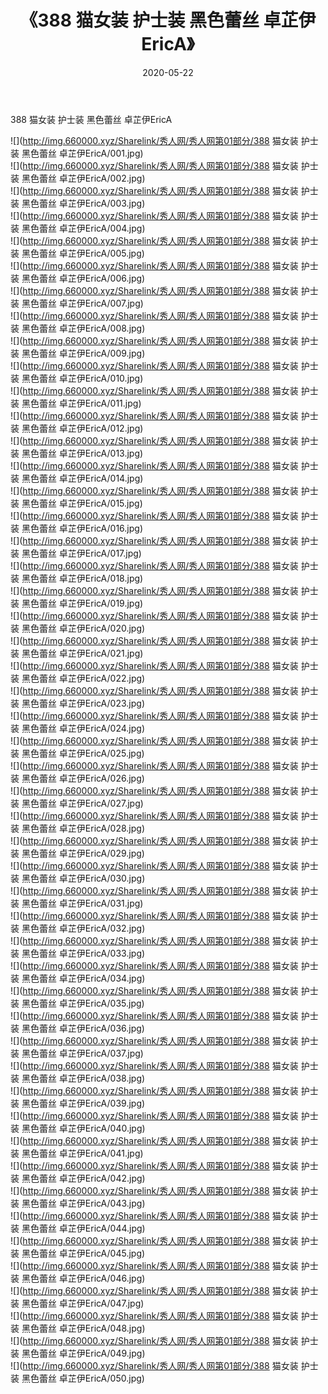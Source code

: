 ﻿---
layout: post
title:  《388 猫女装 护士装 黑色蕾丝 卓芷伊EricA》
date:   2020-05-22
img: http://img.660000.xyz/Sharelink/秀人网/秀人网第01部分/388 猫女装 护士装 黑色蕾丝 卓芷伊EricA/000.jpg
categories: [美女, 清纯, 唯美]
---

388 猫女装 护士装 黑色蕾丝 卓芷伊EricA

  ![](http://img.660000.xyz/Sharelink/秀人网/秀人网第01部分/388 猫女装 护士装 黑色蕾丝 卓芷伊EricA/001.jpg) <br> ![](http://img.660000.xyz/Sharelink/秀人网/秀人网第01部分/388 猫女装 护士装 黑色蕾丝 卓芷伊EricA/002.jpg) <br> ![](http://img.660000.xyz/Sharelink/秀人网/秀人网第01部分/388 猫女装 护士装 黑色蕾丝 卓芷伊EricA/003.jpg) <br> ![](http://img.660000.xyz/Sharelink/秀人网/秀人网第01部分/388 猫女装 护士装 黑色蕾丝 卓芷伊EricA/004.jpg) <br> ![](http://img.660000.xyz/Sharelink/秀人网/秀人网第01部分/388 猫女装 护士装 黑色蕾丝 卓芷伊EricA/005.jpg) <br> ![](http://img.660000.xyz/Sharelink/秀人网/秀人网第01部分/388 猫女装 护士装 黑色蕾丝 卓芷伊EricA/006.jpg) <br> ![](http://img.660000.xyz/Sharelink/秀人网/秀人网第01部分/388 猫女装 护士装 黑色蕾丝 卓芷伊EricA/007.jpg) <br> ![](http://img.660000.xyz/Sharelink/秀人网/秀人网第01部分/388 猫女装 护士装 黑色蕾丝 卓芷伊EricA/008.jpg) <br> ![](http://img.660000.xyz/Sharelink/秀人网/秀人网第01部分/388 猫女装 护士装 黑色蕾丝 卓芷伊EricA/009.jpg) <br> ![](http://img.660000.xyz/Sharelink/秀人网/秀人网第01部分/388 猫女装 护士装 黑色蕾丝 卓芷伊EricA/010.jpg) <br> ![](http://img.660000.xyz/Sharelink/秀人网/秀人网第01部分/388 猫女装 护士装 黑色蕾丝 卓芷伊EricA/011.jpg) <br> ![](http://img.660000.xyz/Sharelink/秀人网/秀人网第01部分/388 猫女装 护士装 黑色蕾丝 卓芷伊EricA/012.jpg) <br> ![](http://img.660000.xyz/Sharelink/秀人网/秀人网第01部分/388 猫女装 护士装 黑色蕾丝 卓芷伊EricA/013.jpg) <br> ![](http://img.660000.xyz/Sharelink/秀人网/秀人网第01部分/388 猫女装 护士装 黑色蕾丝 卓芷伊EricA/014.jpg) <br> ![](http://img.660000.xyz/Sharelink/秀人网/秀人网第01部分/388 猫女装 护士装 黑色蕾丝 卓芷伊EricA/015.jpg) <br> ![](http://img.660000.xyz/Sharelink/秀人网/秀人网第01部分/388 猫女装 护士装 黑色蕾丝 卓芷伊EricA/016.jpg) <br> ![](http://img.660000.xyz/Sharelink/秀人网/秀人网第01部分/388 猫女装 护士装 黑色蕾丝 卓芷伊EricA/017.jpg) <br> ![](http://img.660000.xyz/Sharelink/秀人网/秀人网第01部分/388 猫女装 护士装 黑色蕾丝 卓芷伊EricA/018.jpg) <br> ![](http://img.660000.xyz/Sharelink/秀人网/秀人网第01部分/388 猫女装 护士装 黑色蕾丝 卓芷伊EricA/019.jpg) <br> ![](http://img.660000.xyz/Sharelink/秀人网/秀人网第01部分/388 猫女装 护士装 黑色蕾丝 卓芷伊EricA/020.jpg) <br> ![](http://img.660000.xyz/Sharelink/秀人网/秀人网第01部分/388 猫女装 护士装 黑色蕾丝 卓芷伊EricA/021.jpg) <br> ![](http://img.660000.xyz/Sharelink/秀人网/秀人网第01部分/388 猫女装 护士装 黑色蕾丝 卓芷伊EricA/022.jpg) <br> ![](http://img.660000.xyz/Sharelink/秀人网/秀人网第01部分/388 猫女装 护士装 黑色蕾丝 卓芷伊EricA/023.jpg) <br> ![](http://img.660000.xyz/Sharelink/秀人网/秀人网第01部分/388 猫女装 护士装 黑色蕾丝 卓芷伊EricA/024.jpg) <br> ![](http://img.660000.xyz/Sharelink/秀人网/秀人网第01部分/388 猫女装 护士装 黑色蕾丝 卓芷伊EricA/025.jpg) <br> ![](http://img.660000.xyz/Sharelink/秀人网/秀人网第01部分/388 猫女装 护士装 黑色蕾丝 卓芷伊EricA/026.jpg) <br> ![](http://img.660000.xyz/Sharelink/秀人网/秀人网第01部分/388 猫女装 护士装 黑色蕾丝 卓芷伊EricA/027.jpg) <br> ![](http://img.660000.xyz/Sharelink/秀人网/秀人网第01部分/388 猫女装 护士装 黑色蕾丝 卓芷伊EricA/028.jpg) <br> ![](http://img.660000.xyz/Sharelink/秀人网/秀人网第01部分/388 猫女装 护士装 黑色蕾丝 卓芷伊EricA/029.jpg) <br> ![](http://img.660000.xyz/Sharelink/秀人网/秀人网第01部分/388 猫女装 护士装 黑色蕾丝 卓芷伊EricA/030.jpg) <br> ![](http://img.660000.xyz/Sharelink/秀人网/秀人网第01部分/388 猫女装 护士装 黑色蕾丝 卓芷伊EricA/031.jpg) <br> ![](http://img.660000.xyz/Sharelink/秀人网/秀人网第01部分/388 猫女装 护士装 黑色蕾丝 卓芷伊EricA/032.jpg) <br> ![](http://img.660000.xyz/Sharelink/秀人网/秀人网第01部分/388 猫女装 护士装 黑色蕾丝 卓芷伊EricA/033.jpg) <br> ![](http://img.660000.xyz/Sharelink/秀人网/秀人网第01部分/388 猫女装 护士装 黑色蕾丝 卓芷伊EricA/034.jpg) <br> ![](http://img.660000.xyz/Sharelink/秀人网/秀人网第01部分/388 猫女装 护士装 黑色蕾丝 卓芷伊EricA/035.jpg) <br> ![](http://img.660000.xyz/Sharelink/秀人网/秀人网第01部分/388 猫女装 护士装 黑色蕾丝 卓芷伊EricA/036.jpg) <br> ![](http://img.660000.xyz/Sharelink/秀人网/秀人网第01部分/388 猫女装 护士装 黑色蕾丝 卓芷伊EricA/037.jpg) <br> ![](http://img.660000.xyz/Sharelink/秀人网/秀人网第01部分/388 猫女装 护士装 黑色蕾丝 卓芷伊EricA/038.jpg) <br> ![](http://img.660000.xyz/Sharelink/秀人网/秀人网第01部分/388 猫女装 护士装 黑色蕾丝 卓芷伊EricA/039.jpg) <br> ![](http://img.660000.xyz/Sharelink/秀人网/秀人网第01部分/388 猫女装 护士装 黑色蕾丝 卓芷伊EricA/040.jpg) <br> ![](http://img.660000.xyz/Sharelink/秀人网/秀人网第01部分/388 猫女装 护士装 黑色蕾丝 卓芷伊EricA/041.jpg) <br> ![](http://img.660000.xyz/Sharelink/秀人网/秀人网第01部分/388 猫女装 护士装 黑色蕾丝 卓芷伊EricA/042.jpg) <br> ![](http://img.660000.xyz/Sharelink/秀人网/秀人网第01部分/388 猫女装 护士装 黑色蕾丝 卓芷伊EricA/043.jpg) <br> ![](http://img.660000.xyz/Sharelink/秀人网/秀人网第01部分/388 猫女装 护士装 黑色蕾丝 卓芷伊EricA/044.jpg) <br> ![](http://img.660000.xyz/Sharelink/秀人网/秀人网第01部分/388 猫女装 护士装 黑色蕾丝 卓芷伊EricA/045.jpg) <br> ![](http://img.660000.xyz/Sharelink/秀人网/秀人网第01部分/388 猫女装 护士装 黑色蕾丝 卓芷伊EricA/046.jpg) <br> ![](http://img.660000.xyz/Sharelink/秀人网/秀人网第01部分/388 猫女装 护士装 黑色蕾丝 卓芷伊EricA/047.jpg) <br> ![](http://img.660000.xyz/Sharelink/秀人网/秀人网第01部分/388 猫女装 护士装 黑色蕾丝 卓芷伊EricA/048.jpg) <br> ![](http://img.660000.xyz/Sharelink/秀人网/秀人网第01部分/388 猫女装 护士装 黑色蕾丝 卓芷伊EricA/049.jpg) <br> ![](http://img.660000.xyz/Sharelink/秀人网/秀人网第01部分/388 猫女装 护士装 黑色蕾丝 卓芷伊EricA/050.jpg) <br>
